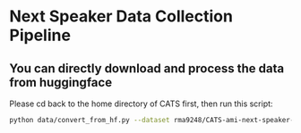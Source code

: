 # Next Speaker Data Collection Pipeline
## You can directly download and process the data from huggingface
Please cd back to the home directory of CATS first, then run this script:
```sh
python data/convert_from_hf.py --dataset rma9248/CATS-ami-next-speaker-audio --split train --audio-dir NextSpeaker --output audio_inputs.jsonl --preserve-columns
```